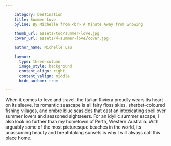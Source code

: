 ```yaml
---

    category: Destination
    title: Summer Love
    byline: By Michelle from <br> A Minute Away from Snowing

    thumb_url: assets/toc/summer-love.jpg
    cover_url: assets/4-summer-love/cover.jpg

    author_name: Michelle Lau

    layout:
      type: three-column
      image_style: background
      content_align: right
      content_valign: middle
      hide_author: true

---
```


When it comes to love and travel, the Italian Riviera proudly wears its heart on its sleeve. Its romantic seascape is all fairy floss skies, sherbet-coloured fishing villages, and ombre blue seasides that cast an intoxicating spell over summer lovers and seasoned sightseers. For an idyllic summer escape, I also look no further than my hometown of Perth, Western Australia. With arguably some of the most picturesque beaches in the world, its unassuming beauty and breathtaking sunsets is why I will always call this place home.
